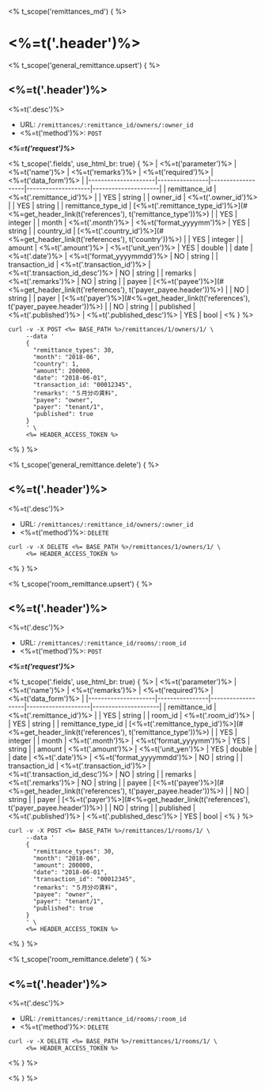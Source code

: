 <% t_scope('remittances_md') { %>

# <%=t('.header')%>

<% t_scope('general_remittance.upsert') { %>
## <%=t('.header')%>

<%=t('.desc')%>

- URL: `/remittances/:remittance_id/owners/:owner_id`
- <%=t('method')%>: `POST`

***<%=t('request')%>***

<% t_scope('.fields', use_html_br: true) { %>
| <%=t('parameter')%> | <%=t('name')%> | <%=t('remarks')%> | <%=t('required')%> | <%=t('data_form')%> |
|---------------------|----------------|-------------------|--------------------|---------------------|
| remittance_id | <%=t('.remittance_id')%> | | YES | string |
| owner_id | <%=t('.owner_id')%> | | YES | string |
| remittance_type_id | [<%=t('.remittance_type_id')%>](#<%=get_header_link(t('references'), t('remittance_type'))%>) | | YES | integer |
| month | <%=t('.month')%> | <%=t('format_yyyymm')%> | YES | string |
| country_id | [<%=t('.country_id')%>](#<%=get_header_link(t('references'), t('country'))%>) | | YES | integer |
| amount | <%=t('.amount')%> | <%=t('unit_yen')%>  | YES | double |
| date | <%=t('.date')%> | <%=t('format_yyyymmdd')%> | NO | string |
| transaction_id | <%=t('.transaction_id')%> | <%=t('.transaction_id_desc')%> | NO | string |
| remarks | <%=t('.remarks')%> | NO | string |
| payee | [<%=t('payee')%>](#<%=get_header_link(t('references'), t('payer_payee.header'))%>) | | NO | string |
| payer | [<%=t('payer')%>](#<%=get_header_link(t('references'), t('payer_payee.header'))%>) | | NO | string |
| published | <%=t('.published')%> | <%=t('.published_desc')%> | YES | bool |
<% } %>

```shell
curl -v -X POST <%= BASE_PATH %>/remittances/1/owners/1/ \
     --data '
     {
       "remittance_types": 30,
       "month": "2018-06",
       "country": 1,
       "amount": 200000,
       "date": "2018-06-01",
       "transaction_id: "00012345",
       "remarks": "５月分の賃料",
       "payee": "owner",
       "payer": "tenant/1",
       "published": true
     }
     ' \
     <%= HEADER_ACCESS_TOKEN %>
```
<% } %>

<% t_scope('general_remittance.delete') { %>
## <%=t('.header')%>

<%=t('.desc')%>

- URL: `/remittances/:remittance_id/owners/:owner_id`
- <%=t('method')%>: `DELETE`

```shell
curl -v -X DELETE <%= BASE_PATH %>/remittances/1/owners/1/ \
     <%= HEADER_ACCESS_TOKEN %>
```
<% } %>

<% t_scope('room_remittance.upsert') { %>
## <%=t('.header')%>

<%=t('.desc')%>

- URL: `/remittances/:remittance_id/rooms/:room_id`
- <%=t('method')%>: `POST`

***<%=t('request')%>***

<% t_scope('.fields', use_html_br: true) { %>
| <%=t('parameter')%> | <%=t('name')%> | <%=t('remarks')%> | <%=t('required')%> | <%=t('data_form')%> |
|---------------------|----------------|-------------------|--------------------|---------------------|
| remittance_id | <%=t('.remittance_id')%> | | YES | string |
| room_id | <%=t('.room_id')%> | | YES | string |
| remittance_type_id | [<%=t('.remittance_type_id')%>](#<%=get_header_link(t('references'), t('remittance_type'))%>) | | YES | integer |
| month | <%=t('.month')%> | <%=t('format_yyyymm')%> | YES | string |
| amount | <%=t('.amount')%> | <%=t('unit_yen')%>  | YES | double |
| date | <%=t('.date')%> | <%=t('format_yyyymmdd')%> | NO | string |
| transaction_id | <%=t('.transaction_id')%> | <%=t('.transaction_id_desc')%> | NO | string |
| remarks | <%=t('.remarks')%> | NO | string |
| payee | [<%=t('payee')%>](#<%=get_header_link(t('references'), t('payer_payee.header'))%>) | | NO | string |
| payer | [<%=t('payer')%>](#<%=get_header_link(t('references'), t('payer_payee.header'))%>) | | NO | string |
| published | <%=t('.published')%> | <%=t('.published_desc')%> | YES | bool |
<% } %>

```shell
curl -v -X POST <%= BASE_PATH %>/remittances/1/rooms/1/ \
     --data '
     {
       "remittance_types": 30,
       "month": "2018-06",
       "amount": 200000,
       "date": "2018-06-01",
       "transaction_id": "00012345",
       "remarks": "５月分の賃料",
       "payee": "owner",
       "payer": "tenant/1",
       "published": true
     }
     ' \
     <%= HEADER_ACCESS_TOKEN %>
```
<% } %>

<% t_scope('room_remittance.delete') { %>
## <%=t('.header')%>

<%=t('.desc')%>

- URL: `/remittances/:remittance_id/rooms/:room_id`
- <%=t('method')%>: `DELETE`

```shell
curl -v -X DELETE <%= BASE_PATH %>/remittances/1/rooms/1/ \
     <%= HEADER_ACCESS_TOKEN %>
```
<% } %>

<% } %>
